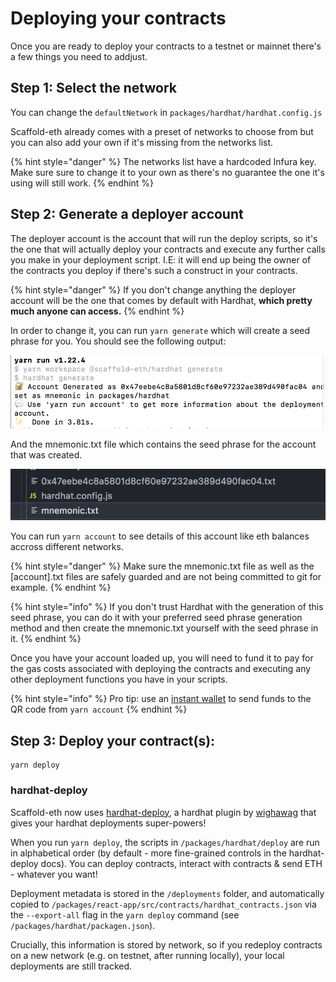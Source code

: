 # Deploying your contracts

Once you are ready to deploy your contracts to a testnet or mainnet there's a few things you need to addjust.

## Step 1: Select the network

You can change the `defaultNetwork` in `packages/hardhat/hardhat.config.js`

Scaffold-eth already comes with a preset of networks to choose from but you can also add your own if it's missing from the networks list.

{% hint style="danger" %}
The networks list have a hardcoded Infura key. Make sure sure to change it to your own as there's no guarantee the one it's using will still work.
{% endhint %}

## Step 2: Generate a deployer account

The deployer account is the account that will run the deploy scripts, so it's the one that will actually deploy your contracts and execute any further calls you make in your deployment script. I.E: it will end up being the owner of the contracts you deploy if there's such a construct in your contracts.

{% hint style="danger" %}
If you don't change anything the deployer account will be the one that comes by default with Hardhat, **which pretty much anyone can access.**
{% endhint %}

In order to change it, you can run `yarn generate` which will create a seed phrase for you. You should see the following output:

![](../.gitbook/assets/screen-shot-2021-06-25-at-11.25.12-am.png)

And the mnemonic.txt file which contains the seed phrase for the account that was created.

![](../.gitbook/assets/screen-shot-2021-06-25-at-11.28.37-am.png)

You can run `yarn account` to see details of this account like eth balances accross different networks.

{% hint style="danger" %}
Make sure the mnemonic.txt file as well as the \[account\].txt files are safely guarded and are not being committed to git for example.
{% endhint %}

{% hint style="info" %}
If you don't trust Hardhat with the generation of this seed phrase, you can do it with your preferred seed phrase generation method and then create the mnemonic.txt yourself with the seed phrase in it.
{% endhint %}

Once you have your account loaded up, you will need to fund it to pay for the gas costs associated with deploying the contracts and executing any other deployment functions you have in your scripts.

{% hint style="info" %}
Pro tip: use an [instant wallet](https://instantwallet.io/) to send funds to the QR code from `yarn account`
{% endhint %}

## Step 3: Deploy your contract\(s\):

```text
yarn deploy
```

### hardhat-deploy

Scaffold-eth now uses [hardhat-deploy](https://www.npmjs.com/package/hardhat-deploy), a hardhat plugin by [wighawag](https://twitter.com/wighawag?lang=en) that gives your hardhat deployments super-powers!

When you run `yarn deploy`, the scripts in `/packages/hardhat/deploy` are run in alphabetical order \(by default - more fine-grained controls in the hardhat-deploy docs\). You can deploy contracts, interact with contracts & send ETH - whatever you want!

Deployment metadata is stored in the `/deployments` folder, and automatically copied to `/packages/react-app/src/contracts/hardhat_contracts.json` via the `--export-all` flag in the `yarn deploy` command \(see `/packages/hardhat/packagen.json`\).

Crucially, this information is stored by network, so if you redeploy contracts on a new network \(e.g. on testnet, after running locally\), your local deployments are still tracked.

